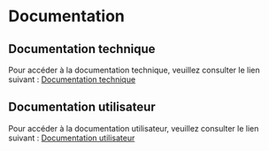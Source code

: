 # Documentation

## Documentation technique

Pour accéder à la documentation technique, veuillez consulter le lien suivant : [Documentation technique](doc_technique.md)

## Documentation utilisateur

Pour accéder à la documentation utilisateur, veuillez consulter le lien suivant : [Documentation utilisateur](doc_utilisatrice.md)
